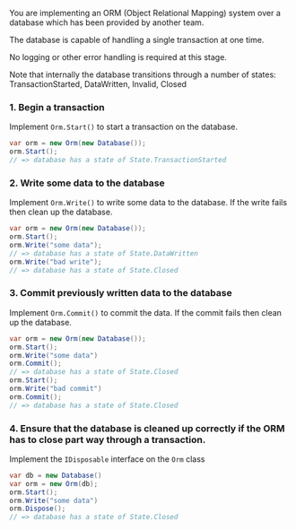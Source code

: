 You are implementing an ORM (Object Relational Mapping) system over a database which has been provided by another team.

The database is capable of handling a single transaction at one time.

No logging or other error handling is required at this stage.

Note that internally the database transitions through a number of states: TransactionStarted, DataWritten, Invalid, Closed

### 1. Begin a transaction

Implement `Orm.Start()` to start a transaction on the database.

```csharp
var orm = new Orm(new Database());
orm.Start();
// => database has a state of State.TransactionStarted
```

### 2. Write some data to the database

Implement `Orm.Write()` to write some data to the database. If the write fails then clean up the database.

```csharp
var orm = new Orm(new Database());
orm.Start();
orm.Write("some data");
// => database has a state of State.DataWritten
orm.Write("bad write");
// => database has a state of State.Closed
```

### 3. Commit previously written data to the database

Implement `Orm.Commit()` to commit the data. If the commit fails then clean up the database.

```csharp
var orm = new Orm(new Database());
orm.Start();
orm.Write("some data")
orm.Commit();
// => database has a state of State.Closed
orm.Start();
orm.Write("bad commit")
orm.Commit();
// => database has a state of State.Closed
```

### 4. Ensure that the database is cleaned up correctly if the ORM has to close part way through a transaction.

Implement the `IDisposable` interface on the `Orm` class

```csharp
var db = new Database()
var orm = new Orm(db);
orm.Start();
orm.Write("some data")
orm.Dispose();
// => database has a state of State.Closed
```

